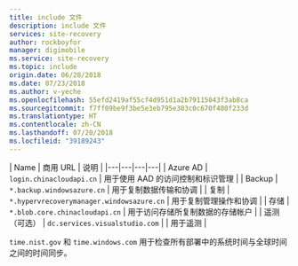 ```yaml
---
title: include 文件
description: include 文件
services: site-recovery
author: rockboyfor
manager: digimobile
ms.service: site-recovery
ms.topic: include
origin.date: 06/28/2018
ms.date: 07/23/2018
ms.author: v-yeche
ms.openlocfilehash: 55efd2419af55cf4d951d1a2b79115043f3ab8ca
ms.sourcegitcommit: f7ff09be9f3be5e3eb795e383c0c670f480f233d
ms.translationtype: HT
ms.contentlocale: zh-CN
ms.lasthandoff: 07/20/2018
ms.locfileid: "39189243"
---
```

| Name | 商用 URL | 说明 |
|---|---|---|---|
| Azure AD | ``login.chinacloudapi.cn`` | 用于使用 AAD 的访问控制和标识管理 |
| Backup | ``*.backup.windowsazure.cn`` | 用于复制数据传输和协调 |
| 复制 | ``*.hypervrecoverymanager.windowsazure.cn`` | 用于复制管理操作和协调 |
| 存储 | ``*.blob.core.chinacloudapi.cn`` | 用于访问存储所复制数据的存储帐户 |
| 遥测（可选） | ``dc.services.visualstudio.com`` | | 用于遥测 |

``time.nist.gov`` 和 ``time.windows.com`` 用于检查所有部署中的系统时间与全球时间之间的时间同步。